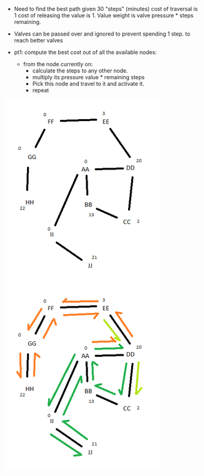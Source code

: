 - Need to find the best path given 30 "steps" (minutes) cost of traversal is 1 cost of releasing the value is 1. Value weight is valve pressure * steps remaining.
- Valves can be passed over and ignored to prevent spending 1 step. to reach better valves

- pt1: compute the best cost out of all the available nodes:
    - from the node currently on:
        - calculate the steps to any other node.
        - multiply its pressure value * remaining steps
        - Pick this node and travel to it and activate it.
        - repeat


![](testgraph.png)
![](testgraphtestpath.png)
